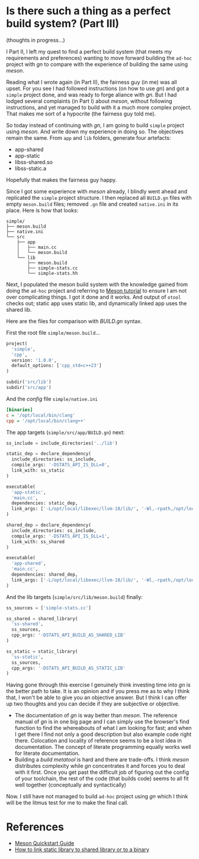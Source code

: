 # Is there such a thing as a perfect build system? (Part III)
(thoughts in progress...)

I Part II, I left my quest to find a perfect build system (that meets my
requirements and preferences) wanting to move forward building the 
`ad-hoc` project with *gn* to compare with the experience of building
the same using *meson*.

Reading what I wrote again (in Part II), the fairness guy (in me) was
all upset. For you see I had followed instructions (on how to use *gn*)
and got a `simple` project done, and was ready to forge aliance with *gn*.
But I had lodged several complaints (in Part I) about *meson*, without
following instructions, and yet managed to build with it a much more
complex project. That makes me sort of a hypocrite (the fairness guy
told me).

So today instead of continuing with *gn*, I am going to build `simple`
project using *meson*. And write down my experience in doing so. The
objectives remain the same. From `app` and `lib` folders, generate 
four artefacts:
  - app-shared
  - app-static
  - libss-shared.so
  - libss-static.a

Hopefully that makes the fairness guy happy.

Since I got some experience with *meson* already, I blindly went ahead
and replicated the `simple` project structure.  I then replaced all 
`BUILD.gn` files with empty `meson.build` files; removed `.gn` file
and created `native.ini` in its place. Here is how that looks:

```
simple/
├── meson.build
├── native.ini
└── src
    ├── app
    │   ├── main.cc
    │   └── meson.build
    └── lib
        ├── meson.build
        ├── simple-stats.cc
        └── simple-stats.hh
```

Next, I populated the meson build system with the knowledge gained from
doing the `ad-hoc` project and referring to [Meson tutorial](^1) to
ensure I am not over complicating things. I got it done and it works.
And output of `otool` checks out; static app uses static lib, and
dynamically linked app uses the shared lib.

Here are the files for comparison with *BUILD.gn* syntax.

First the root file `simple/meson.build`...
```python
project(
  'simple', 
  'cpp', 
  version: '1.0.0', 
  default_options: ['cpp_std=c++23']
)

subdir('src/lib')
subdir('src/app')
```

And the *config* file `simple/native.ini`
```ini
[binaries]
c = '/opt/local/bin/clang'
cpp = '/opt/local/bin/clang++'
```

The app targets (`simple/src/app/BUILD.gn`) next:
```python
ss_include = include_directories('../lib')

static_dep = declare_dependency(
  include_directories: ss_include,
  compile_args: '-DSTATS_API_IS_DLL=0',
  link_with: ss_static
)

executable(
  'app-static',
  'main.cc',
  dependencies: static_dep,
  link_args: ['-L/opt/local/libexec/llvm-18/lib/', '-Wl,-rpath,/opt/local/libexec/llvm-18/lib']
)

shared_dep = declare_dependency(
  include_directories: ss_include,
  compile_args: '-DSTATS_API_IS_DLL=1',
  link_with: ss_shared
)

executable(
  'app-shared',
  'main.cc',
  dependencies: shared_dep,
  link_args: ['-L/opt/local/libexec/llvm-18/lib/', '-Wl,-rpath,/opt/local/libexec/llvm-18/lib']
)
```

And the lib targets (`simple/src/lib/meson.build`) finally:
```python
ss_sources = ['simple-stats.cc']

ss_shared = shared_library(
  'ss-shared', 
  ss_sources, 
  cpp_args: '-DSTATS_API_BUILD_AS_SHARED_LIB'
)

ss_static = static_library(
  'ss-static', 
  ss_sources, 
  cpp_args: '-DSTATS_API_BUILD_AS_STATIC_LIB'
)
```

Having gone through this exercise I genuinely think investing time into
*gn* is the better path to take. It is an opinion and if you press me
as to why I think that, I won't be able to give you an objective answer.
But I think I can offer up two thoughts and you can decide if they
are subjective or objective.
- The documentation of *gn* is way better than *meson*. The reference
  manual of *gn* is in one big page and I can simply use the browser's
  find function to find the whereabouts of what I am looking for fast;
  and when I get there I find not only a good description but also example
  code right there. Colocation and locality of reference seems to be a
  lost idea in documentation. The concept of literate programming equally
  works well for literate documentation.
- Building a *build metatool* is hard and there are trade-offs. I think
  *meson* distributes complexity while *gn* concentrates it and forces you to 
  deal with it first. Once you get past the difficult job of figuring
  out the config of your toolchain, the rest of the code (that builds code)
  seems to all fit well together (conceptually and syntactically)

Now. I still have not managed to build `ad-hoc` project using *gn* which
I think will be the litmus test for me to make the final call. 

<!-- live references -->
[^1]: https://mesonbuild.com/Tutorial.html

# References
- [Meson Quickstart Guide](https://mesonbuild.com/Quick-guide.html)
- [How to link static library to shared library or to a binary](https://stackoverflow.com/a/34697930)
